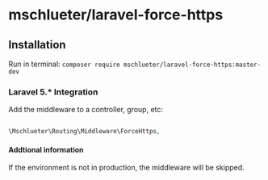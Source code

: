 mschlueter/laravel-force-https
================

## Installation

Run in terminal:
`composer require mschlueter/laravel-force-https:master-dev`


### Laravel 5.* Integration

Add the middleware to a controller, group, etc:

```php

\Mschlueter\Routing\Middleware\ForceHttps,

```

#### Addtional information ####

If the environment is not in production, the middleware will be skipped. 

